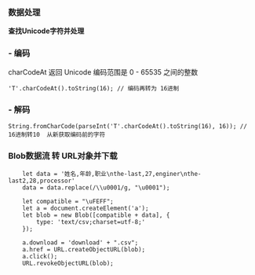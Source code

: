 
### 数据处理
**查找Unicode字符并处理**
### - 编码 <br >
charCodeAt 返回 Unicode 编码范围是 0 - 65535 之间的整数 <br >
```
'T'.charCodeAt().toString(16); // 编码再转为 16进制
```
### - 解码 <br >
```
String.fromCharCode(parseInt('T'.charCodeAt().toString(16), 16)); // 16进制转10  从新获取编码前的字符
```
### Blob数据流 转 URL对象并下载
```
    let data = '姓名,年龄,职业\nthe-last,27,enginer\nthe-last2,28,processor'
    data = data.replace(/\\u0001/g, "\u0001");

    let compatible = "\uFEFF";
    let a = document.createElement('a');
    let blob = new Blob([compatible + data], {
        type: 'text/csv;charset=utf-8;'
    });

    a.download = 'download' + ".csv";
    a.href = URL.createObjectURL(blob);
    a.click();
    URL.revokeObjectURL(blob);

```